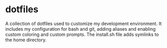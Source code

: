 # dotfiles

A collection of dotfiles used to customize my development environment. It includes my configuration for bash and git,
adding aliases and enabling custom coloring and custom prompts. The install.sh file adds symlinks to the home directory.
